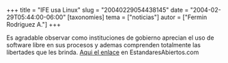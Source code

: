 +++
title = "IFE usa Linux"
slug = "20040229054438145"
date = "2004-02-29T05:44:00-06:00"
[taxonomies]
tema = ["noticias"]
autor = ["Fermin Rodriguez A."]
+++

Es agradable observar como instituciones de gobierno aprecian el uso de
software libre en sus procesos y ademas comprenden totalmente las
libertades que les brinda. [Aqui el
enlace](http://www.estandaresabiertos.com/modules.php?name=News&file=article&sid=121/)
en EstandaresAbiertos.com

